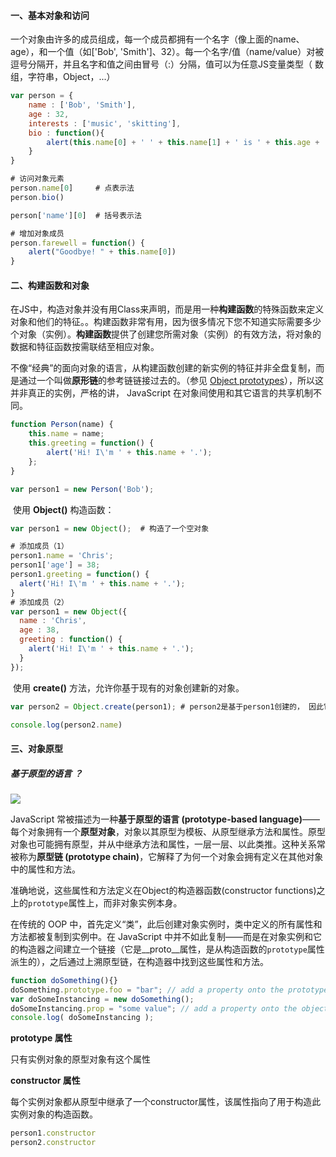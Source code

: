 #### 一、基本对象和访问

一个对象由许多的成员组成，每一个成员都拥有一个名字（像上面的name、age），和一个值（如['Bob', 'Smith']、32）。每一个名字/值（name/value）对被逗号分隔开，并且名字和值之间由冒号（:）分隔，值可以为任意JS变量类型（ 数组，字符串，Object，...）

```javascript
var person = {
    name : ['Bob', 'Smith'],
    age : 32,
    interests : ['music', 'skitting'],
    bio : function(){
        alert(this.name[0] + ' ' + this.name[1] + ' is ' + this.age + ' years old. He likes ' + this.interests[0] + ' and ' + this.interests[1] + '.');
    }
}

# 访问对象元素
person.name[0]     # 点表示法
person.bio()

person['name'][0]  # 括号表示法

# 增加对象成员
person.farewell = function() {
    alert("Goodbye! " + this.name[0])
}
```

#### 二、构建函数和对象

在JS中，构造对象并没有用Class来声明，而是用一种**构建函数**的特殊函数来定义对象和他们的特征。。构建函数非常有用，因为很多情况下您不知道实际需要多少个对象（实例）。**构建函数**提供了创建您所需对象（实例）的有效方法，将对象的数据和特征函数按需联结至相应对象。

不像“经典”的面向对象的语言，从构建函数创建的新实例的特征并非全盘复制，而是通过一个叫做**原形链**的参考链链接过去的。（参见 [Object prototypes](https://developer.mozilla.org/en-US/docs/Learn/JavaScript/Objects/Object_prototypes)），所以这并非真正的实例，严格的讲， JavaScript 在对象间使用和其它语言的共享机制不同。

```javascript
function Person(name) {
    this.name = name;
    this.greeting = function() {
        alert('Hi! I\'m ' + this.name + '.');
    };
}

var person1 = new Person('Bob');
```

​	使用 **Object()** 构造函数：

```javascript
var person1 = new Object();  # 构造了一个空对象

# 添加成员（1）
person1.name = 'Chris';
person1['age'] = 38;
person1.greeting = function() {
  alert('Hi! I\'m ' + this.name + '.');
}
# 添加成员（2）
var person1 = new Object({
  name : 'Chris',
  age : 38,
  greeting : function() {
    alert('Hi! I\'m ' + this.name + '.');
  }
});
```

​	使用 **create()** 方法，允许你基于现有的对象创建新的对象。

```javascript
var person2 = Object.create(person1); # person2是基于person1创建的， 因此它们具有相同的属性和方法

console.log(person2.name)
```

#### 三、对象原型

##### 	基于原型的语言 ？

<img src="MDN-Graphics-person-person-object-2.png">

JavaScript 常被描述为一种**基于原型的语言 (prototype-based language)**——每个对象拥有一个**原型对象**，对象以其原型为模板、从原型继承方法和属性。原型对象也可能拥有原型，并从中继承方法和属性，一层一层、以此类推。这种关系常被称为**原型链 (prototype chain)**，它解释了为何一个对象会拥有定义在其他对象中的属性和方法。

准确地说，这些属性和方法定义在Object的构造器函数(constructor functions)之上的`prototype`属性上，而非对象实例本身。

在传统的 OOP 中，首先定义“类”，此后创建对象实例时，类中定义的所有属性和方法都被复制到实例中。在 JavaScript 中并不如此复制——而是在对象实例和它的构造器之间建立一个链接（它是__proto__属性，是从构造函数的`prototype`属性派生的），之后通过上溯原型链，在构造器中找到这些属性和方法。

```javascript
function doSomething(){}
doSomething.prototype.foo = "bar"; // add a property onto the prototype
var doSomeInstancing = new doSomething();
doSomeInstancing.prop = "some value"; // add a property onto the object
console.log( doSomeInstancing );
```

**prototype 属性**

只有实例对象的原型对象有这个属性

**constructor 属性**

​	每个实例对象都从原型中继承了一个constructor属性，该属性指向了用于构造此实例对象的构造函数。

```javascript
person1.constructor
person2.constructor
```

